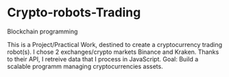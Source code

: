 # Crypto-robots-Trading
Blockchain programming

This is a Project/Practical Work, destined to create a cryptocurrency trading robot(s).
I chose 2 exchanges/crypto markets Binance and Kraken. Thanks to their API, I retreive data 
that I process in JavaScript.
Goal: Build a scalable programm managing cryptocurrencies assets.

